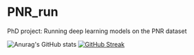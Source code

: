# PNR_run
PhD project: Running deep learning models on the PNR dataset

![Anurag's GitHub stats](https://github-readme-stats.vercel.app/api?username=cl16908&show_icons=true&theme=github_dark)
[![GitHub Streak](https://github-readme-streak-stats.herokuapp.com?user=cl16908&background=0d1116&stroke=58a5fe&ring=58a5fe&currStreakNum=58a5fe&sideNums=58a5fe&fire=58a5fe&currStreakLabel=58a5fe&sideLabels=58a5fe&dates=c3d0d8)](https://git.io/streak-stats)
